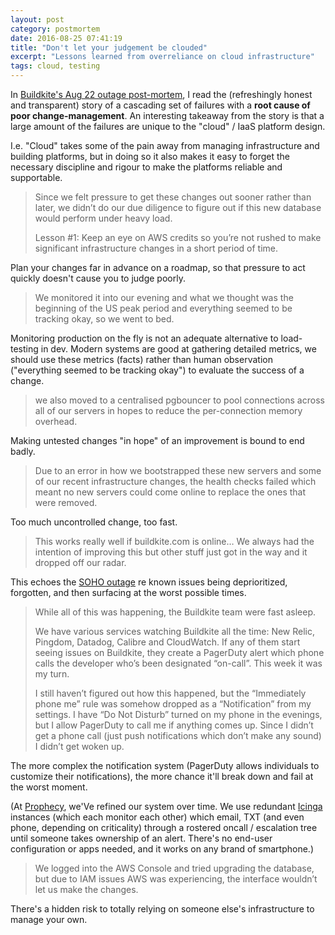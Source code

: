 ```yaml
---
layout: post
category: postmortem
date: 2016-08-25 07:41:19
title: "Don't let your judgement be clouded"
excerpt: "Lessons learned from overreliance on cloud infrastructure"
tags: cloud, testing
---
```


In [Buildkite's Aug 22 outage post-mortem](https://building.buildkite.com/outage-post-mortem-for-august-23rd-82b619a3679b), I read the (refreshingly honest and transparent) story of a cascading set of failures with a __root cause of poor change-management__. An interesting takeaway from the story is that a large amount of the failures are unique to the "cloud" / IaaS platform design. 

I.e. "Cloud" takes some of the pain away from managing infrastructure and building platforms, but in doing so it also makes it easy to forget the necessary discipline and rigour to make the platforms reliable and supportable.

> Since we felt pressure to get these changes out sooner rather than later, we didn’t do our due diligence to figure out if this new database would perform under heavy load.
> 
> Lesson #1: Keep an eye on AWS credits so you’re not rushed to make significant infrastructure changes in a short period of time.

Plan your changes far in advance on a roadmap, so that pressure to act quickly doesn't cause you to judge poorly.

> We monitored it into our evening and what we thought was the beginning of the US peak period and everything seemed to be tracking okay, so we went to bed.

Monitoring production on the fly is not an adequate alternative to load-testing in dev. Modern systems are good at gathering detailed metrics, we should use these metrics (facts) rather than human observation ("everything seemed to be tracking okay") to evaluate the success of a change.

> we also moved to a centralised pgbouncer to pool connections across all of our servers in hopes to reduce the per-connection memory overhead.

Making untested changes "in hope" of an improvement is bound to end badly.

> Due to an error in how we bootstrapped these new servers and some of our recent infrastructure changes, the health checks failed which meant no new servers could come online to replace the ones that were removed.

Too much uncontrolled change, too fast.

> This works really well if buildkite.com is online… We always had the intention of improving this but other stuff just got in the way and it dropped off our radar.

This echoes the [SOHO outage](https://www.funkypenguin.co.nz/postmortem/Spacecraft-and-IT-systems-fail-for-the-same-reasons/) re known issues being deprioritized, forgotten, and then surfacing at the worst possible times.

> While all of this was happening, the Buildkite team were fast asleep.
> 
> We have various services watching Buildkite all the time: New Relic, Pingdom, Datadog, Calibre and CloudWatch. If any of them start seeing issues on Buildkite, they create a PagerDuty alert which phone calls the developer who’s been designated “on-call”. This week it was my turn.
> 
> I still haven’t figured out how this happened, but the “Immediately phone me” rule was somehow dropped as a “Notification” from my settings. I have “Do Not Disturb” turned on my phone in the evenings, but I allow PagerDuty to call me if anything comes up. Since I didn’t get a phone call (just push notifications which don’t make any sound) I didn’t get woken up.

The more complex the notification system (PagerDuty allows individuals to customize their notifications), the more chance it'll break down and fail at the worst moment. 

(At [Prophecy](http://www.prophecy.net.nz), we'Ve refined our system over time. We use redundant [Icinga](http://www.icinga.org) instances (which each monitor each other) which email, TXT (and even phone, depending on criticality) through a rostered oncall / escalation tree until someone takes ownership of an alert. There's no end-user configuration or apps needed, and it works on any brand of smartphone.)

> We logged into the AWS Console and tried upgrading the database, but due to IAM issues AWS was experiencing, the interface wouldn’t let us make the changes.

There's a hidden risk to totally relying on someone else's infrastructure to manage your own.